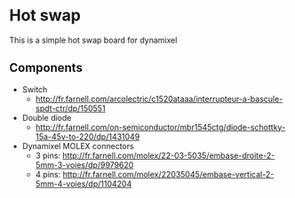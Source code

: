 # Hot swap

This is a simple hot swap board for dynamixel

## Components

* Switch
    * http://fr.farnell.com/arcolectric/c1520ataaa/interrupteur-a-bascule-spdt-ctr/dp/150551
* Double diode
    * http://fr.farnell.com/on-semiconductor/mbr1545ctg/diode-schottky-15a-45v-to-220/dp/1431049
* Dynamixel MOLEX connectors
    * 3 pins: http://fr.farnell.com/molex/22-03-5035/embase-droite-2-5mm-3-voies/dp/9979620
    * 4 pins: http://fr.farnell.com/molex/22035045/embase-vertical-2-5mm-4-voies/dp/1104204
